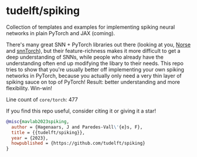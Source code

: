 # tudelft/spiking

Collection of templates and examples for implementing spiking neural networks in plain PyTorch and JAX (coming).

There's many great SNN + PyTorch libraries out there (looking at you, [Norse](https://github.com/norse/norse) and [snnTorch](https://github.com/jeshraghian/snntorch)), but their feature-richness makes it more difficult to get a deep understanding of SNNs, while people who already have the understanding often end up modifying the libary to their needs. This repo tries to show that you're usually better off implementing your own spiking networks in PyTorch, because you actually only need a very thin layer of spiking sauce on top of PyTorch! Result: better understanding and more flexibility. Win-win!

Line count of `core/torch`: 477

If you find this repo useful, consider citing it or giving it a star!

```bibtex
@misc{mavlab2023spiking,
  author = {Hagenaars, J and Paredes-Vall\'{e}s, F},
  title = {{tudelft/spiking}},
  year = {2023},
  howpublished = {https://github.com/tudelft/spiking}
}
```